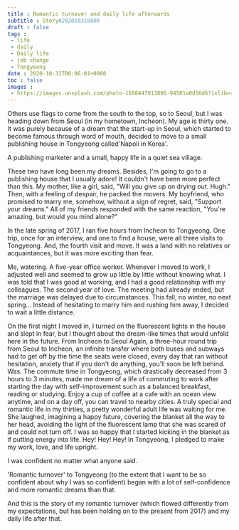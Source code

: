 ```yaml
---
title : Romantic turnover and daily life afterwards
subtitle : Story#202010310606
draft : false
tags :
 - life
 - daily
 - Daily life
 - job change
 - Tongyeong
date : 2020-10-31T06:06:01+0900
toc : false
images : 
 - https://images.unsplash.com/photo-1588447913806-94501a0d56d6?ixlib=rb-1.2.1&q=80&fm=jpg&crop=entropy&cs=tinysrgb&w=1080&fit=max&ixid=eyJhcHBfaWQiOjE1NTU0OX0
---
```

Others use flags to come from the south to the top, so to Seoul, but I was heading down from Seoul (in my hometown, Incheon). My age is thirty one. It was purely because of a dream that the start-up in Seoul, which started to become famous through word of mouth, decided to move to a small publishing house in Tongyeong called'Napoli in Korea'.  

A publishing marketer and a small, happy life in a quiet sea village.  

These two have long been my dreams. Besides, I'm going to go to a publishing house that I usually adore! It couldn't have been more perfect than this. My mother, like a girl, said, "Will you give up on drying out. Hugh." Then, with a feeling of despair, he packed the movers. My boyfriend, who promised to marry me, somehow, without a sign of regret, said, "Support your dreams." All of my friends responded with the same reaction, "You're amazing, but would you mind alone?"  

In the late spring of 2017, I ran five hours from Incheon to Tongyeong. One trip, once for an interview, and one to find a house, were all three visits to Tongyeong. And, the fourth visit and move. It was a land with no relatives or acquaintances, but it was more exciting than fear.  

Me, watering. A five-year office worker. Whenever I moved to work, I adjusted well and seemed to grow up little by little without knowing what. I was told that I was good at working, and I had a good relationship with my colleagues. The second year of love. The meeting had already ended, but the marriage was delayed due to circumstances. This fall, no winter, no next spring... Instead of hesitating to marry him and rushing him away, I decided to wait a little distance.  

On the first night I moved in, I turned on the fluorescent lights in the house and slept in fear, but I thought about the dream-like times that would unfold here in the future. From Incheon to Seoul Again, a three-hour round trip from Seoul to Incheon, an infinite transfer where both buses and subways had to get off by the time the seats were closed, every day that ran without hesitation, anxiety that if you don't do anything, you'll soon be left behind. Was. The commute time in Tongyeong, which drastically decreased from 3 hours to 3 minutes, made me dream of a life of commuting to work after starting the day with self-improvement such as a balanced breakfast, reading or studying. Enjoy a cup of coffee at a cafe with an ocean view anytime, and on a day off, you can travel to nearby cities. A truly special and romantic life in my thirties, a pretty wonderful adult life was waiting for me. She laughed, imagining a happy future, covering the blanket all the way to her head, avoiding the light of the fluorescent lamp that she was scared of and could not turn off. I was so happy that I started kicking in the blanket as if putting energy into life. Hey! Hey! Hey! In Tongyeong, I pledged to make my work, love, and life upright.  

I was confident no matter what anyone said.  

'Romantic turnover' to Tongyeong (to the extent that I want to be so confident about why I was so confident) began with a lot of self-confidence and more romantic dreams than that.  

And this is the story of my romantic turnover (which flowed differently from my expectations, but has been holding on to the present from 2017) and my daily life after that.